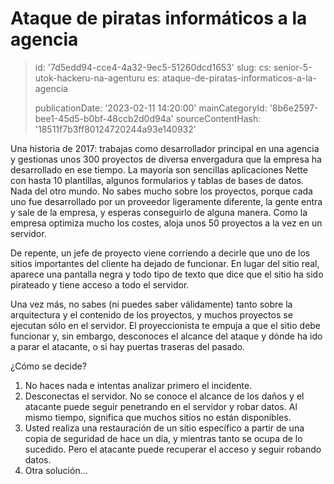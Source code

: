 Ataque de piratas informáticos a la agencia
===========================================

> id: '7d5edd94-cce4-4a32-9ec5-51260dcd1653'
> slug:
> 	cs: senior-5-utok-hackeru-na-agenturu
> 	es: ataque-de-piratas-informaticos-a-la-agencia
> 
> publicationDate: '2023-02-11 14:20:00'
> mainCategoryId: '8b6e2597-bee1-45d5-b0bf-48ccb2d0d94a'
> sourceContentHash: '18511f7b3ff80124720244a93e140932'

Una historia de 2017: trabajas como desarrollador principal en una agencia y gestionas unos 300 proyectos de diversa envergadura que la empresa ha desarrollado en ese tiempo. La mayoría son sencillas aplicaciones Nette con hasta 10 plantillas, algunos formularios y tablas de bases de datos. Nada del otro mundo. No sabes mucho sobre los proyectos, porque cada uno fue desarrollado por un proveedor ligeramente diferente, la gente entra y sale de la empresa, y esperas conseguirlo de alguna manera. Como la empresa optimiza mucho los costes, aloja unos 50 proyectos a la vez en un servidor.

De repente, un jefe de proyecto viene corriendo a decirle que uno de los sitios importantes del cliente ha dejado de funcionar. En lugar del sitio real, aparece una pantalla negra y todo tipo de texto que dice que el sitio ha sido pirateado y tiene acceso a todo el servidor.

Una vez más, no sabes (ni puedes saber válidamente) tanto sobre la arquitectura y el contenido de los proyectos, y muchos proyectos se ejecutan sólo en el servidor. El proyeccionista te empuja a que el sitio debe funcionar y, sin embargo, desconoces el alcance del ataque y dónde ha ido a parar el atacante, o si hay puertas traseras del pasado.

¿Cómo se decide?

1. No haces nada e intentas analizar primero el incidente.
2. Desconectas el servidor. No se conoce el alcance de los daños y el atacante puede seguir penetrando en el servidor y robar datos. Al mismo tiempo, significa que muchos sitios no están disponibles.
3. Usted realiza una restauración de un sitio específico a partir de una copia de seguridad de hace un día, y mientras tanto se ocupa de lo sucedido. Pero el atacante puede recuperar el acceso y seguir robando datos.
4. Otra solución...
